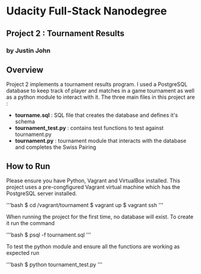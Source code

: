 # Udacity Full-Stack Nanodegree
## Project 2 : Tournament Results
### by Justin John

## Overview

Project 2 implements a tournament results program. I used a PostgreSQL database to keep track of player and matches in a game tournament as well as a python module to interact with it. The three main files in this project are :

- **tourname.sql** : SQL file that creates the database and defines it's schema
- **tournament_test.py** : contains test functions to test against tournament.py
- **tournament.py** : tournament module that interacts with the database and completes the Swiss Pairing

## How to Run

Please ensure you have Python, Vagrant and VirtualBox installed. This project uses a pre-congfigured Vagrant virtual machine which has the PostgreSQL server installed. 

'''bash
$ cd /vagrant/tournament
$ vagrant up
$ vagrant ssh
'''

When running the project for the first time, no database will exist. To create it run the command
	
'''bash
$ psql -f tournament.sql
'''

To test the python module and ensure all the functions are working as expected run 
	
'''bash
$ python tournament_test.py
'''